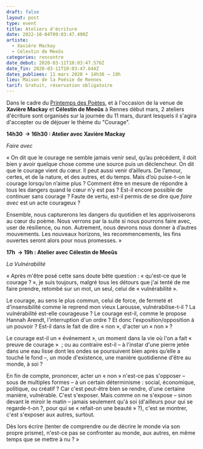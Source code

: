 ```yaml
---
draft: false
layout: post
type: event
title: Ateliers d'écriture
date: 2022-10-04T09:03:47.490Z
artiste:
  - Xavière Mackay
  - Célestin de Meeûs
categories: rencontre
date_debut: 2020-03-11T10:03:47.576Z
date_fin: 2020-03-11T10:03:47.644Z
dates_publiees: 11 mars 2020 • 14h30 → 19h
lieu: Maison de la Poésie de Rennes
tarif: Gratuit, réservation obligatoire
---
```

Dans le cadre du [Printemps des Poètes](https://www.printempsdespoetes.com/), et à l'occasion de la venue de **Xavière Mackay** et **Célestin de Meeûs** à Rennes début mars, 2 ateliers d'écriture sont organisés sur la journée du 11 mars, durant lesquels il s'agira d'accepter ou de déjouer le thème du "Courage".

**14h30  → 16h30 : Atelier avec Xavière Mackay**

*Faire avec*

« On dit que le courage ne semble jamais venir seul, qu’au précédent, il doit bien y avoir quelque chose comme une source puis un déclencheur. On dit que le courage vient du cœur. Il peut aussi venir d’ailleurs. De l’amour, certes, et de la nature, et des autres, et du temps. Mais d’où puise-t-on le courage lorsqu’on n’aime plus ? Comment être en mesure de répondre à tous les dangers quand le cœur n’y est pas ? Est-il encore possible de continuer sans courage ? Faute de vertu, est-il permis de se dire que *faire avec* est un acte courageux ?

Ensemble, nous capturerons les dangers du quotidien et les apprivoiserons au cœur du poème. Nous verrons par la suite si nous pourrons faire avec, user de résilience, ou non. Autrement, nous devrons nous donner à d’autres mouvements. Les nouveaux horizons, les recommencements, les fins ouvertes seront alors pour nous promesses. »

**17h  → 19h : Atelier avec Célestin de Meeûs**

*La Vulnérabilité*

« Après m'être posé cette sans doute bête question : « qu'est-ce que le courage ? », je suis toujours, malgré tous les détours que j'ai tenté de me faire prendre, retombé sur un mot, un seul, celui de « vulnérabilité ». 

Le courage, au sens le plus commun, celui de force, de fermeté et d'insensibilité comme le reprend mon vieux Larousse, vulnérabilise-t-il ? La vulnérabilité est-elle courageuse ? Le courage est-il, comme le propose Hannah Arendt, l'interruption d'un ordre ? Et donc l'exposition/opposition à un pouvoir ? Est-il dans le fait de dire « non », d'acter un « non » ? 

Le courage est-il un « événement », un moment dans la vie où l'on a fait « preuve de courage »  ; ou au contraire est-il – à l'instar d'une pierre jetée dans une eau lisse dont les ondes se poursuivent bien après qu’elle a touché le fond –, un mode d'existence, une manière quotidienne d'être au monde, à soi ? 

En fin de compte, prononcer, acter un « non » n'est-ce pas s'opposer – sous de multiples formes – à un certain déterminisme : social, économique, politique, ou créatif ? Car c'est peut-être bien se rendre, d'une certaine manière, vulnérable. C'est s'exposer. Mais comme on ne s'expose – sinon devant le miroir le matin – jamais seulement qu'à soi (d'ailleurs pour qui se regarde-t-on ?, pour qui se « refait-on une beauté » ?), c'est se montrer, c'est s'exposer aux autres, surtout.

Dès lors écrire (tenter de comprendre ou de décrire le monde via son propre prisme), n'est-ce pas se confronter au monde, aux autres, en même temps que se mettre à nu ? »